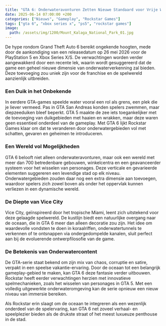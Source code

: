 ```yaml
---
title: "GTA 6: Onderwateravonturen Zetten Nieuwe Standaard voor Vrije Wereld"
date: 2025-06-14 07:00:00 +200
categories: ["Nieuws", "Gameplay", "Rockstar Games"]
tags: ["gta 6", "xbox series x", "ps5", "rockstar games"]
image: 
  path: /assets/img/1200/Mount_Kalaga_National_Park_01.jpg
---
```


De hype rondom Grand Theft Auto 6 bereikt ongekende hoogten, mede door de aankondiging van een releasedatum op 26 mei 2026 voor de PlayStation 5 en Xbox Series X/S. De verwachtingen worden verder aangewakkerd door een recente lek, waarin wordt gesuggereerd dat de game een geheel nieuwe dimensie van onderwaterverkenning zal bieden. Deze toevoeging zou uniek zijn voor de franchise en de spelwereld aanzienlijk uitbreiden.

### Een Duik in het Onbekende

In eerdere GTA-games speelde water vooral een rol als grens, een plek die je liever vermeed. Pas in GTA San Andreas konden spelers zwemmen, maar diepzeeduiken bleef beperkt. GTA 5 maakte de zee iets toegankelijker met de toevoeging van duikgebieden met haaien en wrakken, maar deze waren geen essentieel onderdeel van de gameplay. Met GTA 6 lijkt Rockstar Games klaar om dat te veranderen door onderwatergebieden vol met schatten, gevaren en geheimen te introduceren.

### Een Wereld vol Mogelijkheden

GTA 6 belooft niet alleen onderwateravonturen, maar ook een wereld met meer dan 700 betredenbare gebouwen, winkelcentra en een geavanceerder systeem voor het wisselen van personages. Deze verticale en gevarieerde elementen suggereren een levendige stad op elk niveau. Onderwatergebieden zouden daar nog een extra dimensie aan toevoegen, waardoor spelers zich zowel boven als onder het oppervlak kunnen verliezen in een dynamische wereld.

### De Diepte van Vice City

Vice City, geïnspireerd door het tropische Miami, leent zich uitstekend voor deze gelaagde spelwereld. De kustlijn biedt een natuurlijke overgang naar de oceaan, die in GTA 6 meer dan alleen decoratie zou zijn. Het idee om waardevolle vondsten te doen in koraalriffen, onderwatertunnels te verkennen of te ontsnappen via ondergedompelde kanalen, sluit perfect aan bij de evoluerende ontwerpfilosofie van de game.

### De Betekenis van Onderwatercontent

De GTA-serie staat bekend om zijn mix van chaos, corruptie en satire, verpakt in een speelse vakantie-ervaring. Door de oceaan tot een belangrijk gameplay-gebied te maken, kan GTA 6 deze fantasie verder uitbouwen. Rockstar heeft eerder verwachtingen herzien met innovatieve spelmechanieken, zoals het wisselen van personages in GTA 5. Met een volledig uitgewerkte onderwateromgeving kan de serie opnieuw een nieuw niveau van immersie bereiken.

Als Rockstar erin slaagt om de oceaan te integreren als een wezenlijk onderdeel van de spelervaring, kan GTA 6 net zoveel verhaal- en speelplezier bieden als de drukste straat of het meest luxueuze penthouse in de stad.
